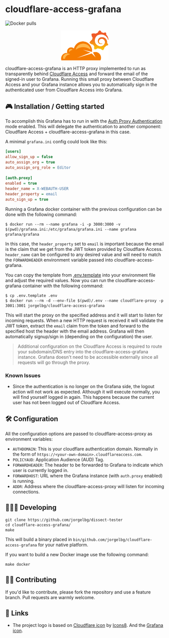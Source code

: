 # cloudflare-access-grafana

![Docker pulls](https://badgen.net/docker/pulls/jorgelbg/cloudflare-access-grafana?icon=docker&color=purple)

<p align="center">
    <img class="center" src="logo.svg" width="150" alt="dissect-tester logo"/>
</p>

cloudflare-access-grafana is an HTTP proxy implemented to run as transparently behind [Cloudflare
Access](https://teams.cloudflare.com/access/) and forward the email of the signed-in user to Grafana.
Running this small proxy between Cloudflare Access and your Grafana instance allows you to
automatically sign in the authenticated user from Cloudflare Access into Grafana.

## 🎮 Installation / Getting started

To accomplish this Grafana has to run in with the [Auth Proxy
Authentication](https://grafana.com/docs/grafana/latest/auth/auth-proxy/) mode enabled. This will
delegate the authentication to another component: Cloudflare Access + cloudflare-access-grafana in
this case.

A minimal `grafana.ini` config could look like this:

```ini
[users]
allow_sign_up = false
auto_assign_org = true
auto_assign_org_role = Editor

[auth.proxy]
enabled = true
header_name = X-WEBAUTH-USER
header_property = email
auto_sign_up = true
```

Running a Grafana docker container with the previous configuration can be done with the following command:

```shell
$ docker run --rm --name grafana -i -p 3000:3000 -v $(pwd)/grafana.ini:/etc/grafana/grafana.ini --name grafana grafana/grafana
```

In this case, the `header_property` set to `email` is important because the email is the claim
that we get from the JWT token provided by Cloudflare Access. `header_name` can be configured to any
desired value and will need to match the `FORWARDHEADER` environment variable passed into
cloudflare-access-grafana.

You can copy the template from [.env.template](.env.template) into your environment file and adjust
the required values. Now you can run the cloudflare-access-grafana container with the following command:

```
$ cp .env.template .env
$ docker run --rm -d --env-file $(pwd)/.env --name cloudflare-proxy -p 3001:3001 jorgelbg/cloudflare-access-grafana
```

This will start the proxy on the specified address and it will start to listen for incoming requests.
When a new HTTP request is received it will validate the JWT token, extract the `email` claim from
the token and forward to the specified host the header with the email address. Grafana will then
automatically signup/sign in (depending on the configuration) the user.

> Additional configuration on the Cloudflare Access is required to route your subdomain/DNS entry
> into the cloudflare-access-grafana instance. Grafana doesn't need to be accessible externally since
> all requests will go through the proxy.

### Known Issues

* Since the authentication is no longer on the Grafana side, the logout action will not work as
  expected. Although it will execute normally, you will find yourself logged in again. This happens
  because the current user has not been logged out of Cloudflare Access.

## 🛠 Configuration

All the configuration options are passed to cloudflare-access-proxy as environment variables:

* `AUTHDOMAIN`: This is your cloudflare authentication domain. Normally in the form of `https://<your-own-domain>.cloudflareaccess.com`.
* `POLICYAUD`: Application Audience (AUD) Tag.
* `FORWARDHEADER`: The header to be forwarded to Grafana to indicate which user is currently logged in.
* `FORWARDHOST`: URL where the Grafana instance (with `auth.proxy` enabled) is running.
* `ADDR`: Address where the cloudflare-access-proxy will listen for incoming connections.

## 👨🏻‍💻 Developing

```shell
git clone https://github.com/jorgelbg/dissect-tester
cd cloudflare-access-grafana/
make
```

This will build a binary placed in `bin/github.com/jorgelbg/cloudflare-access-grafana` for your native platform.

If you want to build a new Docker image use the following command:

```shell
make docker
```

## 🤚🏻 Contributing

If you'd like to contribute, please fork the repository and use a feature
branch. Pull requests are warmly welcome.

## 🚀 Links

- The project logo is based on [Cloudflare icon](https://icons8.com/icons/set/cloudflare) by [Icons8](https://icons8.com). And the [Grafana icon](https://grafana.com/).
